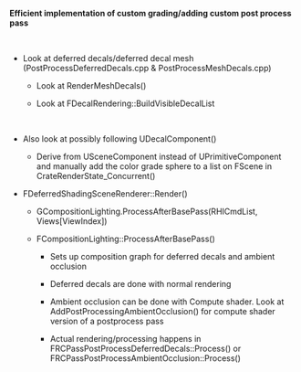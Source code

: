 **Efficient implementation of custom grading/adding custom post process pass**

 

-   Look at deferred decals/deferred decal mesh (PostProcessDeferredDecals.cpp & PostProcessMeshDecals.cpp)

    -   Look at RenderMeshDecals()

    -   Look at FDecalRendering::BuildVisibleDecalList

 

-   Also look at possibly following UDecalComponent()

    -   Derive from USceneComponent instead of UPrimitiveComponent and manually add the color grade sphere to a list on FScene in CrateRenderState\_Concurrent()



-   FDeferredShadingSceneRenderer::Render()

    -   GCompositionLighting.ProcessAfterBasePass(RHICmdList, Views\[ViewIndex\])

    -   FCompositionLighting::ProcessAfterBasePass()

        -   Sets up composition graph for deferred decals and ambient occlusion

        -   Deferred decals are done with normal rendering

        -   Ambient occlusion can be done with Compute shader. Look at AddPostProcessingAmbientOcclusion() for compute shader version of a postprocess pass

        -   Actual rendering/processing happens in FRCPassPostProcessDeferredDecals::Process() or FRCPassPostProcessAmbientOcclusion::Process()

